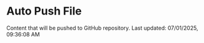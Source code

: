 # Auto Push File

Content that will be pushed to GitHub repository.
Last updated: 07/01/2025, 09:36:08 AM